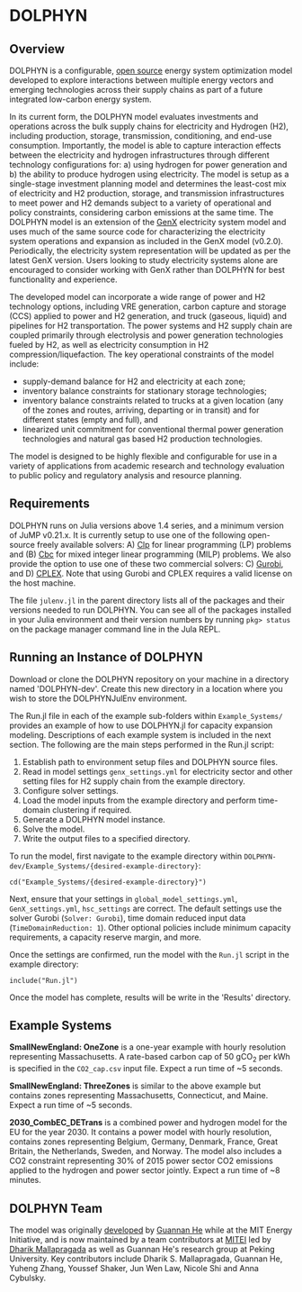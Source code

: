# DOLPHYN
## Overview
DOLPHYN is a configurable, [open source](https://github.com/gn-he/DOLPHYN-dev/blob/main/LICENSE) energy system optimization model developed to explore interactions between multiple energy vectors and emerging technologies across their supply chains as part of a future integrated low-carbon energy system.


In its current form, the DOLPHYN model evaluates investments and operations across the bulk supply chains for electricity and Hydrogen (H2), including production, storage, transmission, conditioning, and end-use consumption. Importantly, the model is able to capture interaction effects between the electricity and hydrogen infrastructures through different technology configurations for: a) using hydrogen for power generation and b) the ability to produce hydrogen using electricity. The model is setup  as a single-stage investment planning model and determines the least-cost mix of electricity and H2 production, storage, and transmission infrastructures to meet power and H2 demands subject to a variety of operational and policy constraints, considering carbon emissions at the same time. The DOLPHYN model is an extension of the [GenX](https://github.com/GenXProject/GenX) electricity system model and uses much of the same source code for characterizing the electricity system operations and expansion as included in the GenX model (v0.2.0). Periodically, the electricity system representation will be updated as per the latest GenX version. Users looking to study electricity systems alone are encouraged to consider working with GenX rather than DOLPHYN for best functionality and experience.


The developed model can incorporate a wide range of power and H2 technology options, including VRE generation, carbon capture and storage (CCS) applied to power and H2 generation, and truck (gaseous, liquid) and pipelines for H2 transportation. The power systems and H2 supply chain are coupled primarily through electrolysis and power generation technologies fueled by H2, as well as electricity consumption in H2 compression/liquefaction. 
The key operational constraints of the model include: 
+ supply-demand balance for H2 and electricity at each zone;
+ inventory balance constraints for stationary storage technologies;
+ inventory balance constraints related to trucks at a given location (any of the zones and routes, arriving, departing or in transit) and for different states (empty and full), and
+ linearized unit commitment for conventional thermal power generation technologies and natural gas based H2 production technologies.

 The model is designed to be highly flexible and configurable for use in a variety of applications from academic research and technology evaluation to public policy and regulatory analysis and resource planning. 

 
## Requirements

DOLPHYN runs on Julia versions above 1.4 series, and a minimum version of JuMP v0.21.x. It is currently setup to use one of the following open-source freely available solvers: A) [Clp](https://github.com/jump-dev/Clp.jl) for linear programming (LP) problems and (B) [Cbc](https://github.com/jump-dev/Cbc.jl) for mixed integer linear programming (MILP) problems. We also provide the option to use one of these two commercial solvers: C) [Gurobi](https://www.gurobi.com), and D) [CPLEX](https://www.ibm.com/analytics/cplex-optimizer). Note that using Gurobi and CPLEX requires a valid license on the host machine. 

The file `julenv.jl` in the parent directory lists all of the packages and their versions needed to run DOLPHYN. You can see all of the packages installed in your Julia environment and their version numbers by running `pkg> status` on the package manager command line in the Jula REPL.

## Running an Instance of DOLPHYN

Download or clone the DOLPHYN repository on your machine in a directory named 'DOLPHYN-dev'. Create this new directory in a location where you wish to store the DOLPHYNJulEnv environment.

The Run.jl file in each of the example sub-folders within `Example_Systems/` provides an example of how to use DOLPHYN.jl for capacity expansion modeling. Descriptions of each example system is included in the next section. The following are the main steps performed in the Run.jl script:

1. Establish path to environment setup files and DOLPHYN source files.
2. Read in model settings `genx_settings.yml` for electricity sector and other setting files for H2 supply chain from the example directory.
3. Configure solver settings.
4. Load the model inputs from the example directory and perform time-domain clustering if required.
5. Generate a DOLPHYN model instance.
6. Solve the model.
7. Write the output files to a specified directory.

To run the model, first navigate to the example directory within `DOLPHYN- dev/Example_Systems/{desired-example-directory}`:

`cd("Example_Systems/{desired-example-directory}")`

Next, ensure that your settings in `global_model_settings.yml`, `GenX_settings.yml`, `hsc_settings` are correct. The default settings use the solver Gurobi (`Solver: Gurobi`), time domain reduced input data (`TimeDomainReduction: 1`). Other optional policies include minimum capacity requirements, a capacity reserve margin, and more.

Once the settings are confirmed, run the model with the `Run.jl` script in the example directory:

`include("Run.jl")`

Once the model has complete, results will be write in the 'Results' directory. 

## Example Systems

**SmallNewEngland: OneZone** is a one-year example with hourly resolution representing Massachusetts. A rate-based carbon cap of 50 gCO<sub>2</sub> per kWh is specified in the `CO2_cap.csv` input file. Expect a run time of ~5 seconds.

**SmallNewEngland: ThreeZones** is similar to the above example but contains zones representing Massachusetts, Connecticut, and Maine. Expect a run time of ~5 seconds.

**2030_CombEC_DETrans** is a combined power and hydrogen model for the EU for the year 2030. It contains a power model with hourly resolution, contains zones representing Belgium, Germany, Denmark, France, Great Britain, the Netherlands, Sweden, and Norway. The model also includes a CO2 constraint representing 30% of 2015 power sector CO2 emissions applied to the hydrogen and power sector jointly. Expect a run time of ~8 minutes.

## DOLPHYN Team
The model was originally [developed](https://pubs.rsc.org/en/content/articlehtml/2021/ee/d1ee00627d) by [Guannan He](https://www.guannanhe.com/) while at the MIT Energy Initiative, and is now maintained by a team contributors at [MITEI](https://energy.mit.edu/) led by [Dharik Mallapragada](http://mallapragada.mit.edu/) as well as Guannan He's research group at Peking University. Key contributors include Dharik S. Mallapragada, Guannan He, Yuheng Zhang, Youssef Shaker, Jun Wen Law, Nicole Shi and Anna Cybulsky.